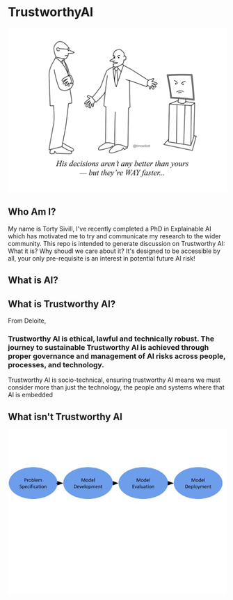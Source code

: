 # TrustworthyAI

![Trustworthy AI](TrustworthyAItitle.png)

## Who Am I? 

My name is Torty Sivill, I've recently completed a PhD in Explainable AI which has motivated me to try and communicate my research to the wider community. This repo is intended to generate discussion on Trustworthy AI: What it is? Why shoudl we care about it? It's designed to be accessible by all, your only pre-requisite is an interest in potential future AI risk!

## What is AI?

## What is Trustworthy AI? 
From Deloite,

### Trustworthy AI is ethical, lawful and technically robust. The journey to sustainable Trustworthy AI is achieved through proper governance and management of AI risks across people, processes, and technology.

Trustworthy AI is socio-technical, ensuring trustworthy AI means we must consider more than just the technology, the people and systems where that AI is embedded 

## What isn't Trustworthy AI 

![AI Pipeline](TrustworthyAIpipeline.jpg)
